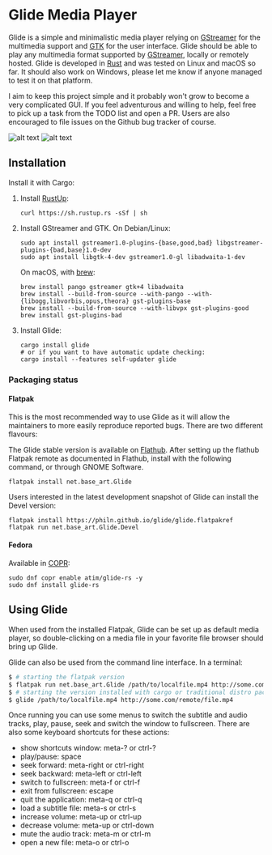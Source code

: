 # Glide Media Player

Glide is a simple and minimalistic media player relying on
[GStreamer](http://gstreamer.freedesktop.org) for the multimedia support
and [GTK](http://gtk.org) for the user interface. Glide should be able
to play any multimedia format supported by
[GStreamer](http://gstreamer.freedesktop.org), locally or remotely
hosted. Glide is developed in [Rust](http://rust-lang.org) and was
tested on Linux and macOS so far. It should also work on Windows, please
let me know if anyone managed to test it on that platform.

I aim to keep this project simple and it probably won't grow to become a
very complicated GUI. If you feel adventurous and willing to help, feel
free to pick up a task from the TODO list and open a PR. Users are also
encouraged to file issues on the Github bug tracker of course.

![alt text](https://github.com/philn/glide/raw/main/screenshot.png "Glide screenshot")
![alt text](https://github.com/philn/glide/raw/main/audio-screenshot.png "Glide audio playback screenshot")

## Installation

Install it with Cargo:

1.  Install [RustUp](https://rustup.rs):

        curl https://sh.rustup.rs -sSf | sh

2.  Install GStreamer and GTK. On Debian/Linux:

        sudo apt install gstreamer1.0-plugins-{base,good,bad} libgstreamer-plugins-{bad,base}1.0-dev
        sudo apt install libgtk-4-dev gstreamer1.0-gl libadwaita-1-dev

    On macOS, with [brew](http://brew.sh):

        brew install pango gstreamer gtk+4 libadwaita
        brew install --build-from-source --with-pango --with-{libogg,libvorbis,opus,theora} gst-plugins-base
        brew install --build-from-source --with-libvpx gst-plugins-good
        brew install gst-plugins-bad

3.  Install Glide:

        cargo install glide
        # or if you want to have automatic update checking:
        cargo install --features self-updater glide

### Packaging status

#### Flatpak

This is the most recommended way to use Glide as it will allow the maintainers to more
easily reproduce reported bugs. There are two different flavours:

The Glide stable version is available on [Flathub](https://flathub.org/apps/details/net.base_art.Glide).
After setting up the flathub Flatpak remote as documented in Flathub, install with the following command, or
through GNOME Software.

    flatpak install net.base_art.Glide

Users interested in the latest development snapshot of Glide can install the Devel version:

    flatpak install https://philn.github.io/glide/glide.flatpakref
    flatpak run net.base_art.Glide.Devel

#### Fedora

Available in [COPR](https://copr.fedorainfracloud.org/coprs/atim/glide-rs/):

    sudo dnf copr enable atim/glide-rs -y
    sudo dnf install glide-rs

## Using Glide

When used from the installed Flatpak, Glide can be set up as default media
player, so double-clicking on a media file in your favorite file browser should
bring up Glide.

Glide can also be used from the command line interface. In a terminal:

```bash
$ # starting the flatpak version
$ flatpak run net.base_art.Glide /path/to/localfile.mp4 http://some.com/remote/file.mp4
$ # starting the version installed with cargo or traditional distro packages
$ glide /path/to/localfile.mp4 http://some.com/remote/file.mp4
```

Once running you can use some menus to switch the subtitle and audio
tracks, play, pause, seek and switch the window to fullscreen. There are
also some keyboard shortcuts for these actions:

- show shortcuts window: meta-? or ctrl-?
- play/pause: space
- seek forward: meta-right or ctrl-right
- seek backward: meta-left or ctrl-left
- switch to fullscreen: meta-f or ctrl-f
- exit from fullscreen: escape
- quit the application: meta-q or ctrl-q
- load a subtitle file: meta-s or ctrl-s
- increase volume: meta-up or ctrl-up
- decrease volume: meta-up or ctrl-down
- mute the audio track: meta-m or ctrl-m
- open a new file: meta-o or ctrl-o
